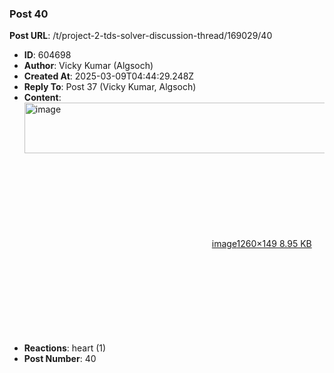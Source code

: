 ### Post 40
**Post URL**: /t/project-2-tds-solver-discussion-thread/169029/40
- **ID**: 604698
- **Author**: Vicky Kumar (Algsoch)
- **Created At**: 2025-03-09T04:44:29.248Z
- **Reply To**: Post 37 (Vicky Kumar, Algsoch)
- **Content**:  
  <div class="lightbox-wrapper"><a class="lightbox" href="https://europe1.discourse-cdn.com/flex013/uploads/iitm/original/3X/1/5/151998ae4289188b8c48eb508b07d5b5be92100a.png" data-download-href="/uploads/short-url/30ERKum5emkUvWSG8eaz6wAULMK.png?dl=1" title="image" rel="noopener nofollow ugc"><img src="https://europe1.discourse-cdn.com/flex013/uploads/iitm/original/3X/1/5/151998ae4289188b8c48eb508b07d5b5be92100a.png" alt="image" data-base62-sha1="30ERKum5emkUvWSG8eaz6wAULMK" width="690" height="81" data-dominant-color="343841"><div class="meta"><svg class="fa d-icon d-icon-far-image svg-icon" aria-hidden="true"><use href="#far-image"></use></svg><span class="filename">image</span><span class="informations">1260×149 8.95 KB</span><svg class="fa d-icon d-icon-discourse-expand svg-icon" aria-hidden="true"><use href="#discourse-expand"></use></svg></div></a></div>
- **Reactions**: heart (1)
- **Post Number**: 40

